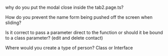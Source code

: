 why do you put the modal close inside the tab2.page.ts?

How do you prevent the name form being pushed off the screen when sliding?

Is it correct to pass a parameter direct to the function or should it be bound to a class parameter? (edit and delete contact)


Where would you create a type of person? Class or Interface
